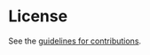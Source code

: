 # License

See the
[guidelines for contributions](https://github.com/ace-wg/ace-edhoc-oscore-profile/blob/main/CONTRIBUTING.md).
